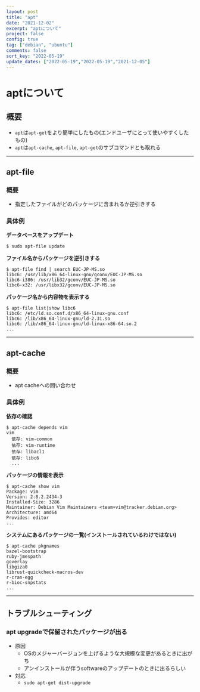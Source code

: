 ```yaml
---
layout: post
title: "apt"
date: "2021-12-02"
excerpt: "aptについて"
project: false
config: true
tag: ["debian", "ubuntu"]
comments: false
sort_key: "2022-05-19"
update_dates: ["2022-05-19","2022-05-19","2021-12-05"]
---
```


# aptについて

## 概要
 - `apt`は`apt-get`をより簡単にしたもの(エンドユーザにとって使いやすくしたもの)
 - `apt`は`apt-cache`, `apt-file`, `apt-get`のサブコマンドとも取れる

---

## apt-file

### 概要
 - 指定したファイルがどのパッケージに含まれるか逆引きする

### 具体例

**データベースをアップデート**  
```console
$ sudo apt-file update
```

**ファイル名からパッケージを逆引きする**  
```console
$ apt-file find | search EUC-JP-MS.so
libc6: /usr/lib/x86_64-linux-gnu/gconv/EUC-JP-MS.so
libc6-i386: /usr/lib32/gconv/EUC-JP-MS.so
libc6-x32: /usr/libx32/gconv/EUC-JP-MS.so
```

**パッケージ名から内容物を表示する**  
```console
$ apt-file list|show libc6
libc6: /etc/ld.so.conf.d/x86_64-linux-gnu.conf
libc6: /lib/x86_64-linux-gnu/ld-2.31.so
libc6: /lib/x86_64-linux-gnu/ld-linux-x86-64.so.2
...
```

---

## apt-cache

### 概要
 - apt cacheへの問い合わせ

### 具体例

**依存の確認**  
```console
$ apt-cache depends vim
vim
  依存: vim-common
  依存: vim-runtime
  依存: libacl1
  依存: libc6
  ...
```

**パッケージの情報を表示**  
```console
$ apt-cache show vim
Package: vim
Version: 2:8.2.2434-3
Installed-Size: 3286
Maintainer: Debian Vim Maintainers <team+vim@tracker.debian.org>
Architecture: amd64
Provides: editor
...
```

**システムにあるパッケージの一覧(インストールされているわけではない)**  
```console
$ apt-cache pkgnames
bazel-bootstrap
ruby-jmespath
goverlay
libgiza0
librust-quickcheck-macros-dev
r-cran-egg
r-bioc-snpstats
...
```

---

## トラブルシューティング

### apt upgradeで保留されたパッケージが出る
 - 原因
   - OSのメジャーバージョンを上げるような大規模な変更があるときに出がち
   - アンインストールが伴うsoftwareのアップデートのときに出るらしい
 - 対応
   - `sudo apt-get dist-upgrade`
